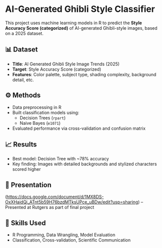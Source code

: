 # AI-Generated Ghibli Style Classifier

This project uses machine learning models in R to predict the **Style Accuracy Score (categorized)** of AI-generated Ghibli-style images, based on a 2025 dataset.

## 📊 Dataset
- **Title**: AI Generated Ghibli Style Image Trends (2025)
- **Target**: Style Accuracy Score (categorized)
- **Features**: Color palette, subject type, shading complexity, background detail, etc.

## ⚙️ Methods
- Data preprocessing in R
- Built classification models using:
  - Decision Trees (`rpart`)
  - Naive Bayes (`e1071`)
- Evaluated performance via cross-validation and confusion matrix

## 📈 Results
- Best model: Decision Tree with ~78% accuracy
- Key finding: Images with detailed backgrounds and stylized characters scored higher

## 🎤 Presentation
(https://docs.google.com/document/d/1MX8DS-OxXHaidQj_ATnt5b59H76bzdMTksUPce_uBDw/edit?usp=sharing) – Presented at Rutgers as part of final project

## 🧠 Skills Used
- R Programming, Data Wrangling, Model Evaluation
- Classification, Cross-validation, Scientific Communication
